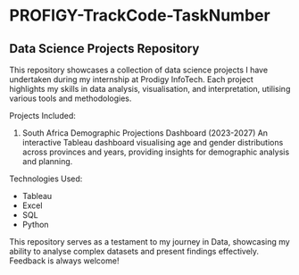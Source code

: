 # PROFIGY-TrackCode-TaskNumber
## Data Science Projects Repository

This repository showcases a collection of data science projects I have undertaken during my internship at Prodigy InfoTech. Each project highlights my skills in data analysis, visualisation, and interpretation, utilising various tools and methodologies.

Projects Included:

1. South Africa Demographic Projections Dashboard (2023-2027)
An interactive Tableau dashboard visualising age and gender distributions across provinces and years, providing insights for demographic analysis and planning.


Technologies Used:

- Tableau
- Excel
- SQL
- Python


This repository serves as a testament to my journey in Data, showcasing my ability to analyse complex datasets and present findings effectively. Feedback is always welcome!
